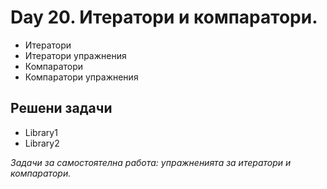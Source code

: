 ﻿# Day 20. Итератори и компаратори.
- Итератори
- Итератори упражнения
- Компаратори
- Компаратори упражнения

## Решени задачи
- Library1
- Library2

_Задачи за самостоятелна работа: упражненията за итератори и компаратори._